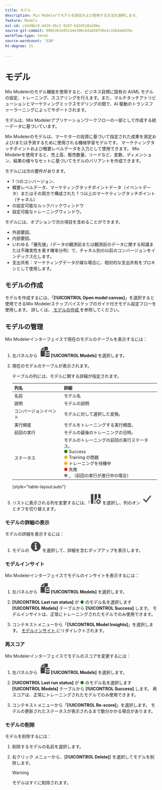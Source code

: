 ```yaml
---
title: モデル
description: Mix Modelerでモデルを設定および使用する方法を説明します。
feature: Models
exl-id: c43d9bc9-4429-45c2-9247-bd24510a24be
source-git-commit: 9085363e951a4e306c64ad28f56e2c15b4a6029a
workflow-type: tm+mt
source-wordcount: '520'
ht-degree: 1%

---
```


# モデル

Mix Modelerのモデル機能を使用すると、ビジネス目標に固有の AI/ML モデルの設定、トレーニング、スコアリングを行えます。また、マルチタッチアトリビューションとマーケティングミックスモデリングの間で、AI 駆動のトランスファーラーニングによってサポートされます。

モデルは、Mix Modelerアプリケーションワークフローの一部として作成する統一データに基づいています。

Mix Modelerのモデルは、マーケターの投資に基づいて指定された成果を測定および/または予測するために使用される機械学習モデルです。 マーケティングタッチポイントおよび概要レベルデータを入力として使用できます。 Mix Modelerを使用すると、売上高、販売数量、リードなど、変数、ディメンション、結果の様々なセットに基づいてモデルのバリアントを作成できます。

モデルには次の要件があります。

* 1 つのコンバージョン、
* 概要レベルデータ、マーケティングタッチポイントデータ（イベントデータ）またはその両方で構成された 1 つ以上のマーケティングタッチポイント（チャネル）
* の設定可能なルックバックウィンドウ
* 設定可能なトレーニングウィンドウ。

モデルには、オプションで次の項目を含めることができます。

* 外部要因、
* 内部要因、
* いわゆる「優先値」（データの観測前または観測前のデータに関する知識または不確実性を表す確率分布）で、チャネル別の以前のコンバージョンをインデックス化します。
* 支出共有：マーケティングデータが疎な場合に、相対的な支出共有をプロキシとして使用します。


## モデルの作成

モデルを作成するには、「**[!UICONTROL Open model canvas]**」を選択すると使用できるMix Modelerステップバイステップのガイド付きモデル設定フローを使用します。 詳しくは、[ モデルの作成 ](create.md) を参照してください。

## モデルの管理

Mix Modelerインターフェイスで現在のモデルのテーブルを表示するには：

1. 左パネルから ![](/help/assets//icons/FileData.svg) **[!UICONTROL Models]** を選択します。

1. 現在のモデルのテーブルが表示されます。

   テーブルの列には、モデルに関する詳細が指定されます。

   | 列名 | 詳細 |
   |---|---|
   | 名前 | モデル名 |
   | 説明 | モデルの説明 |
   | コンバージョンイベント | モデルに対して選択した変換。 |
   | 実行頻度 | モデルをトレーニングする実行頻度。 |
   | 前回の実行 | モデルの最後のトレーニングの日時。 |
   | ステータス | モデルのトレーニングの前回の実行ステータス。 <br/><span style="color:green">●</span> Success<br/><span style="color:orange">●</span> Training の問題 <br/> <span style="color:orange">●</span> トレーニングを待機中 <br/><span style="color:red">●</span> 失敗 <br/><span style="color:gray">●</span> _ （前回の実行が進行中の場合） |

   {style="table-layout:auto"}

1. リストに表示される列を変更するには、「![ 列設定 ](/help/assets//icons/ColumnSetting.svg) を選択し、列のオン ![ チェック ](/help/assets//icons/Checkmark.svg) とオフを切り替えます。


### モデルの詳細の表示

モデルの詳細を表示するには：

1. モデルの ![ 情報 ](/help/assets//icons/Info.svg) を選択して、詳細を含むポップアップを表示します。



### モデルインサイト

Mix Modelerインターフェイスでモデルのインサイトを表示するには：

1. 左パネルから ![](/help/assets//icons/FileData.svg) **[!UICONTROL Models]** を選択します。

1. **[!UICONTROL Last run status]** が <span style="color:green">●</span> のモデル名を選択します **[!UICONTROL Models]** テーブルから **[!UICONTROL Success]** します。 モデルインサイトは、正常にトレーニングされたモデルでのみ使用できます。

1. コンテキストメニューから「**[!UICONTROL Model Insights]**」を選択します。 [ モデルインサイト ](insights.md) にリダイレクトされます。


### 再スコア


Mix Modelerインターフェイスでモデルのスコアを変更するには：

1. 左パネルから ![](/help/assets//icons/FileData.svg) **[!UICONTROL Models]** を選択します。

1. **[!UICONTROL Last run status]** が <span style="color:green">●</span> のモデル名を選択します **[!UICONTROL Models]** テーブルから **[!UICONTROL Success]** します。 再スコアは、正常にトレーニングされたモデルでのみ使用できます。

1. コンテキストメニューから「**[!UICONTROL Re-score]**」を選択します。 モデルの更新されたステータスが表示されるまで数分かかる場合があります。


### モデルの削除

モデルを削除するには：

1. 削除するモデルの名前を選択します。

1. 右クリック メニューから、[**[!UICONTROL Delete]**] を選択してモデルを削除します。

   >[!WARNING]
   >
   >モデルはすぐに削除されます。


